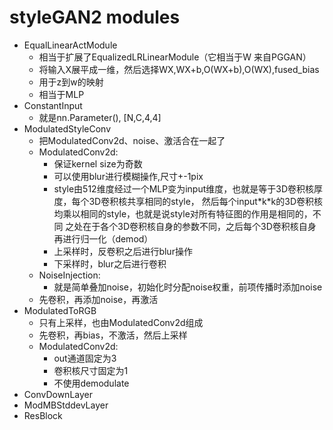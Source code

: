 # styleGAN2 modules

- EqualLinearActModule
  - 相当于扩展了EqualizedLRLinearModule（它相当于W 来自PGGAN）
  - 将输入X展平成一维，然后选择WX,WX+b,O(WX+b),O(WX),fused_bias
  - 用于z到w的映射
  - 相当于MLP
- ConstantInput 
  - 就是nn.Parameter(), [N,C,4,4]
- ModulatedStyleConv
  - 把ModulatedConv2d、noise、激活合在一起了
  - ModulatedConv2d: 
    - 保证kernel size为奇数
    - 可以使用blur进行模糊操作,尺寸+-1pix
    - style由512维度经过一个MLP变为input维度，也就是等于3D卷积核厚度，每个3D卷积核共享相同的style，
      然后每个input\*k\*k的3D卷积核均乘以相同的style，也就是说style对所有特征图的作用是相同的，不同
      之处在于各个3D卷积核自身的参数不同，之后每个3D卷积核自身再进行归一化（demod）
    - 上采样时，反卷积之后进行blur操作
    - 下采样时，blur之后进行卷积
  - NoiseInjection:
    - 就是简单叠加noise，初始化时分配noise权重，前项传播时添加noise
  - 先卷积，再添加noise，再激活
- ModulatedToRGB
  - 只有上采样，也由ModulatedConv2d组成
  - 先卷积，再bias，不激活，然后上采样
  - ModulatedConv2d:
    - out通道固定为3
    - 卷积核尺寸固定为1
    - 不使用demodulate
- ConvDownLayer
- ModMBStddevLayer
- ResBlock